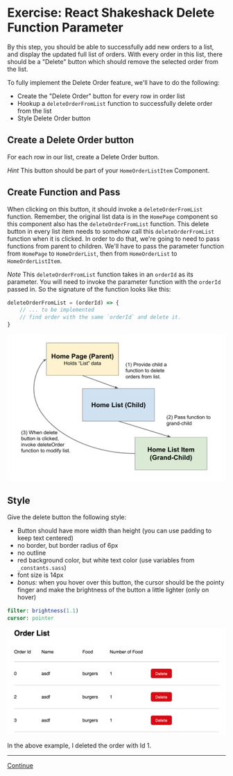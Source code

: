 # Exercise: React Shakeshack Delete Function Parameter

By this step, you should be able to successfully add new orders to a list, and display the updated full list of orders. With every order in this list, there should be a "Delete" button which should remove the selected order from the list.

To fully implement the Delete Order feature, we'll have to do the following:

- Create the "Delete Order" button for every row in order list
- Hookup a `deleteOrderFromList` function to successfully delete order from the list
- Style Delete Order button

## Create a Delete Order button

For each row in our list, create a Delete Order button.

*Hint* This button should be part of your `HomeOrderListItem` Component.

## Create Function and Pass

When clicking on this button, it should invoke a `deleteOrderFromList` function. Remember, the original list data is in the `HomePage` component so this component also has the `deleteOrderFromList` function. This delete button in every list item needs to somehow call this `deleteOrderFromList` function when it is clicked. In order to do that, we're going to need to pass functions from parent to children. We'll have to pass the parameter function from `HomePage` to `HomeOrderList`, then from `HomeOrderList` to `HomeOrderListItem`.

*Note* This `deleteOrderFromList` function takes in an `orderId` as its parameter. You will need to invoke the parameter function with the `orderId` passed in. So the signature of the function looks like this:

```javascript
deleteOrderFromList = (orderId) => {
    // ... to be implemented
    // find order with the same `orderId` and delete it.
}
```

![Diagram_Delete_Flow](../images/diagram_delete_flow.png)

## Style

Give the delete button the following style:

- Button should have more width than height (you can use padding to keep text centered)
- no border, but border radius of 6px
- no outline
- red background color, but white text color (use variables from `_constants.sass`)
- font size is 14px
- *bonus:* when you hover over this button, the cursor should be the pointy finger and make the brightness of the button a little lighter (only on hover)

```sass
filter: brightness(1.1)
cursor: pointer
```

![Screenshot_List_Delete](../images/screenshot_list_delete.png)

In the above example, I deleted the order with Id 1.

---

[Continue](./15_callbacks.md)